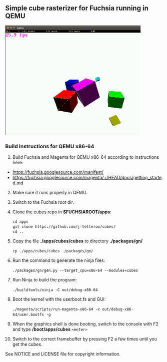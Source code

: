 ## Simple cube rasterizer for Fuchsia running in QEMU

![screenshot](qemu.png)

### Build instructions for QEMU x86-64

1. Build Fuchsia and Magenta for QEMU x86-64 according to instructions here:
  - https://fuchsia.googlesource.com/manifest/
  - https://fuchsia.googlesource.com/magenta/+/HEAD/docs/getting_started.md

2. Make sure it runs properly in QEMU.
3. Switch to the Fuchsia root dir.

4. Clone the cubes repo in **$FUCHSIAROOT/apps**:

    ```
    cd apps
    git clone https://github.com/j-tetteroo/cubes/
    cd ..
    ```

5. Copy the file **./apps/cubes/cubes** to directory **./packages/gn/**

    `cp ./apps/cubes/cubes ./packages/gn/`


6. Run the command to generate the ninja files:

    `./packages/gn/gen.py --target_cpu=x86-64 --modules=cubes`

7. Run Ninja to build the program:

    `./buildtools/ninja -C out/debug-x86-64`

8. Boot the kernel with the userboot.fs and GUI:
 
    `./magenta/scripts/run-magenta-x86-64 -x out/debug-x86-64/user.bootfs -g`

9. When the graphics shell is done booting, switch to the console with F2 and type **/boot/apps/cubes** `<enter>`

10. Switch to the correct framebuffer by pressing F2 a few times until you get the cubes.
 



See NOTICE and LICENSE file for copyright information.

